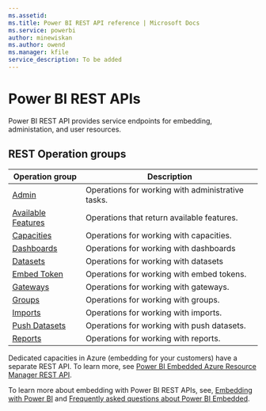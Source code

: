 ```yaml
---
ms.assetid:
ms.title: Power BI REST API reference | Microsoft Docs
ms.service: powerbi
author: minewiskan
ms.author: owend
ms.manager: kfile
service_description: To be added
---
```


# Power BI REST APIs

Power BI REST API provides service endpoints for embedding, administation, and user resources.

## REST Operation groups

|Operation group  |Description |
|---------|---------|
|[Admin](../docs-ref-autogen/power-bi/Admin.yml)     | Operations for working with administrative tasks. |
|[Available Features](../docs-ref-autogen/power-bi/AvailableFeatures.yml)     |  Operations that return available features. |
|[Capacities](../docs-ref-autogen/power-bi/Capacities.yml)     | Operations for working with capacities.  |
|[Dashboards](../docs-ref-autogen/power-bi/Dashboards.yml)    |  Operations for working with dashboards    |
|[Datasets](../docs-ref-autogen/power-bi/Datasets.yml)     |    Operations for working with datasets |
|[Embed Token](../docs-ref-autogen/power-bi/EmbedToken.yml)     |    Operations for working with embed tokens.      |
|[Gateways](../docs-ref-autogen/power-bi/Gateways.yml)     |  Operations for working with gateways.      |
|[Groups](../docs-ref-autogen/power-bi/Groups.yml)     |    Operations for working with groups.     |
|[Imports](../docs-ref-autogen/power-bi/Imports.yml)     |  Operations for working with imports.   |
|[Push Datasets](../docs-ref-autogen/power-bi/PushDatasets.yml)    |   Operations for working with push datasets.   |
|[Reports](../docs-ref-autogen/power-bi/Reports.yml)    |   Operations for working with reports.     |

Dedicated capacities in Azure (embedding for your customers) have a separate REST API. To learn more, see [Power BI Embedded Azure Resource Manager REST API](https://docs.microsoft.com/rest/api/power-bi-embedded/).  

To learn more about embedding with Power BI REST APIs, see, [Embedding with Power BI](https://docs.microsoft.com/power-bi/developer/embedding) and [Frequently asked questions about Power BI Embedded](https://docs.microsoft.com/power-bi/developer/embedded-faq).